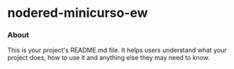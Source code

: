 nodered-minicurso-ew
====================

### About

This is your project's README.md file. It helps users understand what your
project does, how to use it and anything else they may need to know.